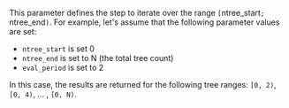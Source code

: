
This parameter defines the step to iterate over the range `[`ntree_start`; `ntree_end`)`. For example, let's assume that the following parameter values are set:

- `ntree_start` is set 0
- `ntree_end` is set to N (the total tree count)
- `eval_period` is set to 2

In this case, the results are returned for the following tree ranges: `[0, 2)`, `[0, 4)`, ... , `[0, N)`.
